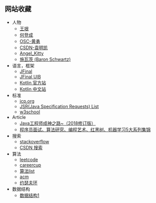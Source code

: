 ## 网站收藏
+ 人物
    * [王垠](http://www.yinwang.org/)
    * [何登成](http://hedengcheng.com/)
    * [OSC-黄勇](https://my.oschina.net/huangyong)
    * [CSDN-袁明凯](https://blog.csdn.net/lifetragedy/article/list/1)
    * [Angel_Kitty](http://www.cnblogs.com/ECJTUACM-873284962/)
    * [施瓦茨 (Baron Schwartz)](https://www.xaprb.com/)
+ 语言，框架
    * [JFinal](http://www.jfinal.com/)
    * [JFinal UIB](https://my.oschina.net/dongcb678)
    * [Kotlin 官方站](https://kotlinlang.org/)
    * [Kotlin 中文站](http://kotlin.cn/)
+ 标准
    * [jcp.org](https://jcp.org)
    * [JSR(Java Specification Requests) List](https://jcp.org/en/jsr/all)
    * [w3school](http://www.w3school.com.cn/)
+ Article
    * [Java工程师成神之路~（2018修订版）](http://www.hollischuang.com/archives/489)
    * [程序员面试、算法研究、编程艺术、红黑树、机器学习5大系列集锦](https://blog.csdn.net/v_july_v/article/details/6543438)
+ 搜索
    * [stackoverflow](https://stackoverflow.com/)
    * [CSDN 搜索](https://so.csdn.net/so/)
+ 算法
    * [leetcode](http://leetcode.com/)
    * [careercup](https://www.careercup.com/)
    * [算法list](https://www.zhihu.com/question/19927564)
    * [acm](http://poj.org/problemlist)
    * [约瑟夫环](https://blog.csdn.net/txl199106/article/details/50194615#commentBox)
+ 数据结构
    * [数据结构1](https://www.cnblogs.com/skywang12345/p/3603935.html)  
    
    